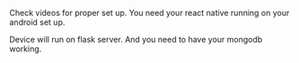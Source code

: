 Check videos for proper set up. You need your react native running on your android set up. 

Device will run on flask server. And you need to have your mongodb working.
